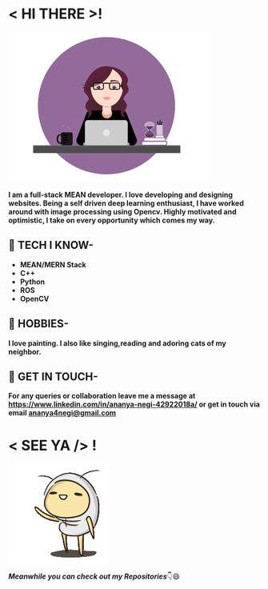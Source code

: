 # < HI THERE >! 

![cat](https://raw.githubusercontent.com/AnanyaNegi/AnanyaNegi/master/me.gif)

**I am a full-stack MEAN developer. I love developing and designing websites. Being a self driven deep learning enthusiast, I have worked around with image processing using Opencv. Highly motivated and optimistic, I take on every opportunity which comes my way.**

## 🎯 TECH I KNOW-
* **MEAN/MERN Stack**
* **C++**
* **Python**
* **ROS**
* **OpenCV**

## 🎨 HOBBIES-
**I love painting. I also like singing,reading and adoring cats of my neighbor.**

## 📱 GET IN TOUCH-
**For any queries or collaboration leave me a message at https://www.linkedin.com/in/ananya-negi-42922018a/
or get in touch via email ananya4negi@gmail.com**

# < SEE YA /> !
![cat](https://raw.githubusercontent.com/AnanyaNegi/AnanyaNegi/master/a910d345227f1f01c668a691958c23a7_w200.gif)

***Meanwhile you can check out my Repositories***👇😄
